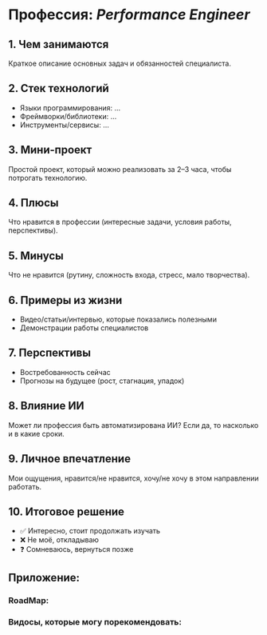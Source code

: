 # Профессия: *Performance Engineer*

## 1. Чем занимаются

Краткое описание основных задач и обязанностей специалиста.

## 2. Стек технологий

* Языки программирования: …
* Фреймворки/библиотеки: …
* Инструменты/сервисы: …

## 3. Мини-проект

Простой проект, который можно реализовать за 2–3 часа, чтобы потрогать технологию.

## 4. Плюсы

Что нравится в профессии (интересные задачи, условия работы, перспективы).

## 5. Минусы

Что не нравится (рутину, сложность входа, стресс, мало творчества).

## 6. Примеры из жизни

* Видео/статьи/интервью, которые показались полезными
* Демонстрации работы специалистов

## 7. Перспективы

* Востребованность сейчас
* Прогнозы на будущее (рост, стагнация, упадок)

## 8. Влияние ИИ

Может ли профессия быть автоматизирована ИИ? Если да, то насколько и в какие сроки.

## 9. Личное впечатление

Мои ощущения, нравится/не нравится, хочу/не хочу в этом направлении работать.

## 10. Итоговое решение

* ✅ Интересно, стоит продолжать изучать
* ❌ Не моё, откладываю
* ❓ Сомневаюсь, вернуться позже

## Приложение:
### RoadMap:


### Видосы, которые могу порекомендовать:
